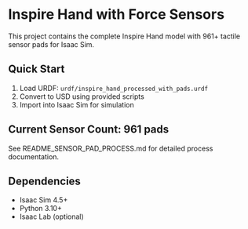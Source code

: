 # Inspire Hand with Force Sensors

This project contains the complete Inspire Hand model with 961+ tactile sensor pads for Isaac Sim.

## Quick Start
1. Load URDF: `urdf/inspire_hand_processed_with_pads.urdf`
2. Convert to USD using provided scripts
3. Import into Isaac Sim for simulation

## Current Sensor Count: 961 pads
See README_SENSOR_PAD_PROCESS.md for detailed process documentation.

## Dependencies
- Isaac Sim 4.5+
- Python 3.10+
- Isaac Lab (optional)

